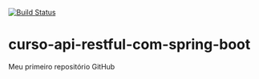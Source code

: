 [![Build Status](https://travis-ci.org/elibrelato/meu-primeiro-projeto.svg?branch=master)](https://travis-ci.org/elibrelato/meu-primeiro-projeto)
# curso-api-restful-com-spring-boot
Meu primeiro repositório GitHub

